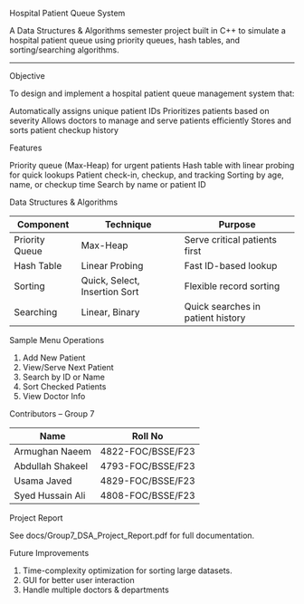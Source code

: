 Hospital Patient Queue System

A Data Structures & Algorithms semester project built in C++ to simulate a hospital patient queue using priority queues, hash tables, and sorting/searching algorithms.

---------------------------------------------------------------------------

Objective

To design and implement a hospital patient queue management system that:

 Automatically assigns unique patient IDs
 Prioritizes patients based on severity
 Allows doctors to manage and serve patients efficiently
 Stores and sorts patient checkup history


Features

 Priority queue (Max-Heap) for urgent patients
 Hash table with linear probing for quick lookups
 Patient check-in, checkup, and tracking
 Sorting by age, name, or checkup time
 Search by name or patient ID


Data Structures & Algorithms

| Component      | Technique        					      |                     Purpose             |
|----------------|------------------------------------------------------------|-----------------------------------------|
| Priority Queue | Max-Heap         					      | Serve critical patients first           |
| Hash Table     | Linear Probing   					      | Fast ID-based lookup                    |
| Sorting        | Quick, Select, Insertion Sort 			      | Flexible record sorting    		|
| Searching      | Linear, Binary   					      | Quick searches in patient history       |


Sample Menu Operations

1. Add New Patient
2. View/Serve Next Patient
3. Search by ID or Name
4. Sort Checked Patients
5. View Doctor Info


Contributors – Group 7

| Name	            | Roll No           |
|------------------|-------------------|
| Armughan Naeem	  | 4822-FOC/BSSE/F23 |
| Abdullah Shakeel	| 4793-FOC/BSSE/F23 |
| Usama Javed	     | 4829-FOC/BSSE/F23 |
| Syed Hussain Ali	| 4808-FOC/BSSE/F23 |


Project Report

See docs/Group7_DSA_Project_Report.pdf for full documentation.


 Future Improvements

 1. Time-complexity optimization for sorting large datasets.
 2. GUI for better user interaction
 3. Handle multiple doctors & departments
